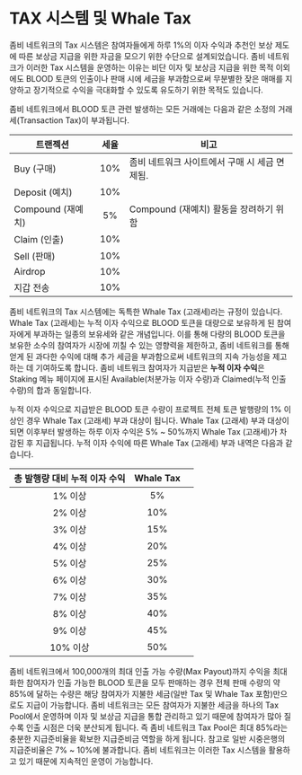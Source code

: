 # TAX 시스템 및 Whale Tax

좀비 네트워크의 Tax 시스템은 참여자들에게 하루 1%의 이자 수익과 추천인 보상 제도에 따른 보상금 지급을 위한 자금을 모으기 위한 수단으로 설계되었습니다. 좀비 네트워크가 이러한 Tax 시스템을 운영하는 이유는 비단 이자 및 보상금 지급을 위한 목적 이외에도 BLOOD 토큰의 인출이나 판매 시에 세금을 부과함으로써 무분별한 잦은 매매를 지양하고 장기적으로 수익을 극대화할 수 있도록 유도하기 위한 목적도 있습니다.

좀비 네트워크에서 BLOOD 토큰 관련 발생하는 모든 거래에는 다음과 같은 소정의 거래세(Transaction Tax)이 부과됩니다.

| **트랜젝션**       | **세율**  |                          **비고** |
| -------------- | :-----: | ------------------------------- |
| Buy (구매)       |   10%   | 좀비 네트워크 사이트에서 구매 시 세금 면제됨.      |
| Deposit (예치)   |   10%   |                                 |
| Compound (재예치) |    5%   | Compound (재예치) 활동을 장려하기 위함      |
| Claim (인출)     |   10%   |                                 |
| Sell (판매)      |   10%   |                                 |
| Airdrop        |   10%   |                                 |
| 지갑 전송          |   10%   |                                 |

좀비 네트워크의 Tax 시스템에는 독특한 Whale Tax (고래세)라는 규정이 있습니다. Whale Tax (고래세)는 누적 이자 수익으로 BLOOD 토큰을 대량으로 보유하게 된 참여자에게 부과하는 일종의 보유세와 같은 개념입니다. 이를 통해 다량의 BLOOD 토큰을 보유한 소수의 참여자가 시장에 끼칠 수 있는 영향력을 제한하고, 좀비 네트워크를 통해 얻게 된 과다한 수익에 대해 추가 세금을 부과함으로써 네트워크의 지속 가능성을 제고하는 데 기여하도록 합니다. 좀비 네트워크 참여자가 지급받은 **누적 이자 수익**은 Staking 메뉴 페이지에 표시된 Available(처분가능 이자 수량)과 Claimed(누적 인출 수량)의 합과 동일합니다.

누적 이자 수익으로 지급받은 BLOOD 토큰 수량이 프로젝트 전체 토큰 발행량의 1% 이상인 경우 Whale Tax (고래세) 부과 대상이 됩니다. Whale Tax (고래세) 부과 대상이 되면 이후부터 발생하는 하루 이자 수익은 5% \~ 50%까지 Whale Tax (고래세)가 차감된 후 지급됩니다. 누적 이자 수익에 따른 Whale Tax (고래세) 부과 내역은 다음과 같습니다.

| **총 발행량 대비 누적 이자 수익** | **Whale Tax** |   |
| :-------------------: | :-----------: | - |
|         1% 이상         |       5%      |   |
|         2% 이상         |      10%      |   |
|         3% 이상         |      15%      |   |
|         4% 이상         |      20%      |   |
|         5% 이상         |      25%      |   |
|         6% 이상         |      30%      |   |
|         7% 이상         |      35%      |   |
|         8% 이상         |      40%      |   |
|         9% 이상         |      45%      |   |
|         10% 이상        |      50%      |   |

좀비 네트워크에서 100,000개의 최대 인출 가능 수량(Max Payout)까지 수익을 최대화한 참여자가 인출 가능한 BLOOD 토큰을 모두 판매하는 경우 전체 판매 수량의 약 85%에 달하는 수량은 해당 참여자가 지불한 세금(일반 Tax 및 Whale Tax 포함)만으로도 지급이 가능합니다. 좀비 네트워크는 모든 참여자가 지불한 세금을 하나의 Tax Pool에서 운영하며 이자 및 보상금 지급을 통합 관리하고 있기 때문에 참여자가 많아 질수록 인출 시점은 더욱 분산되게 됩니다. 즉 좀비 네트워크 Tax Pool은 최대 85%라는 충분한 지급준비율을 확보한 지급준비금 역할을 하게 됩니다. 참고로 일반 시중은행의 지급준비율은 7% \~ 10%에 불과합니다. 좀비 네트워크는 이러한 Tax 시스템을 활용하고 있기 때문에 지속적인 운영이 가능합니다.
